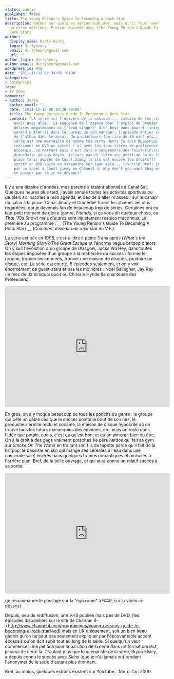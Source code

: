 ```yaml
---
status: publie
published: false
title: The Young Person's Guide To Becoming A Rock Star
description: Retour sur quelques séries oubliées, mais qu'il faut remettre à la place
  qu'elles méritent. Premier épisode avec {The Young Person's Guide To Becoming A
  Rock Star}
author:
  display_name: Dirty Henry
  login: dirtyhenry
  email: dirtyhenry@gmail.com
  url: ''
author_login: dirtyhenry
author_email: dirtyhenry@gmail.com
wordpress_id: 955
date: '2011-11-22 23:34:06 +0100'
categories:
- Catégories
tags:
- TV Show
comments:
- author: Jarko
  author_email: ''
  date: '2011-12-13 00:18:28 +0100'
  title: The Young Person's Guide To Becoming A Rock Star
  content: "LA série sur l'univers de la musique.... combien de fou-rires j'ai pu
    avoir avec elle : La séquence de l'agence pour l'emploi du premier épisode, les
    délires mégalomanes du \"lead singer\" d'un boyz band pourri (interpréter par
    Gerard Butler!!) dans le bureau de son manager; l'épisode entier sur l'enregistrement
    de l'album dans le manoir du producteur( fou rire de 30 min) etc... etc...\r\nCette
    série est une merveille et comme toi Dirty Henry je suis DESESPERE de ne pas la
    retrouver en DVD ou autres ( et avec les sous-titres de préférence parceque l'accent
    écossais..cé marrant mais c'est dure à comprendre des fois)\r\n\r\nBref, je me
    demandais: ya pas moyen, je sais pas de faire une pétition ou du lobbying,  une
    place tahir auprès de Canal Jimmy (s'ils ont encore les droits??)  pour la voir
    sortir en DVD voire en streaming sur leur site... \r\n\r\n Bref: je terminerai
    par un appel à Canal jimmy ou Channel 4: Why don't you want shag me?? (si il faut
    en passer par là je me dévoue)"
---
```

Il y a une dizaine d'années, mes parents s'étaient abonnés à Canal Sat. Quelques heures plus tard, j'avais annulé toutes les activités sportives ou de plein air inscrites à mon agenda, et décidé d'aller m'asseoir sur le canap' du salon à la place. Canal Jimmy et Comédie! furent les chaînes les plus regardées, car je devenais fan de beaucoup trop de séries. Certaines ont eu leur petit moment de gloire (genre, *Friends*, si ça vous dit quelque chose, ou *That '70s Show*) mais d'autres sont injustement restées méconnus. La première au programme : __ {The Young Person's Guide To Becoming A Rock Star} __ (*Comment devenir une rock star* en V.F.).

La série est née en 1998, c'est-à-dire à peine 3 ans après *(What's the Story) Morning Glory?/The Great Escape* et l'énorme vague britpop d'alors. On y suit l'évolution d'un groupe de Glasgow, Jocks Wa Hey, dans toutes les étapes imposées d'un groupe à la recherche du succès : former le groupe, trouver les concerts, trouver une maison de disques, produire un disque, etc. La série est courte, 6 épisodes seulement, et on y voit énormément de guest-stars et pas les moindres : Noel Gallagher, Jay Kay (le mec de Jamiroquai quoi) ou Chrissie Hynde (la chanteuse des Pretenders).

<iframe width="540" height="396" src="http://www.youtube.com/embed/03ZZSsxnEh8" frameborder="0" allowfullscreen></iframe>

En gros, on s'y moque beaucoup de tous les poncifs du genre : le groupe qui pète un câble dès que le succès pointe le bout de son nez, le producteur ermite reclu et cocaïné, la maison de disque hypocrite où on trouve tous les futurs mannequins des environs, etc. mais on reste dans l'idée que putain, ouais, c'est ça qu'est bon, et qu'on aimerait bien en être. On a le droit à des gags vraiment potaches (le père hardos qui fait sa gym sur *Smoke On The Water* en traitant son fils de tapette parce qu'il fait de la britpop, le bassiste en slip qui mange ses céréales à l'eau dans une casserole sale) insérés dans quelques trames romantiques et amicales à l'arrière plan. Bref, de la belle ouvrage, et qui aura connu un relatif succès à sa sortie.

<iframe width="540" height="396" src="http://www.youtube.com/embed/MfPE1AtRxEw" frameborder="0" allowfullscreen></iframe>

(je recommande le passage sur la "ego room" à 6:40, sur la vidéo ci-dessus)

Depuis, peu de rediffusion, une VHS publiée mais pas de DVD, [les épisodes disponibles sur le site de Channel 4->http://www.channel4.com/programmes/young-persons-guide-to-becoming-a-rock-star/4od] mais en UK uniquement, soit un bien beau gâchis qu'on ne peut pas seulement expliquer par l'épouvantable accent écossais qu'on doit subir tout au long de la série. Si quelqu'un veut commencer une pétition pour la parution de la série dans un format correct, je serai de ceux-là. D'autant plus que le scénariste de la série, Bryan Elsley, a depuis connu le succès avec *Skins* (que je n'ai jamais vu) rendant l'anonymat de la série d'autant plus étonnant.

Bref, au moins, quelques extraits existent sur YouTube... Merci l'an 2000.
